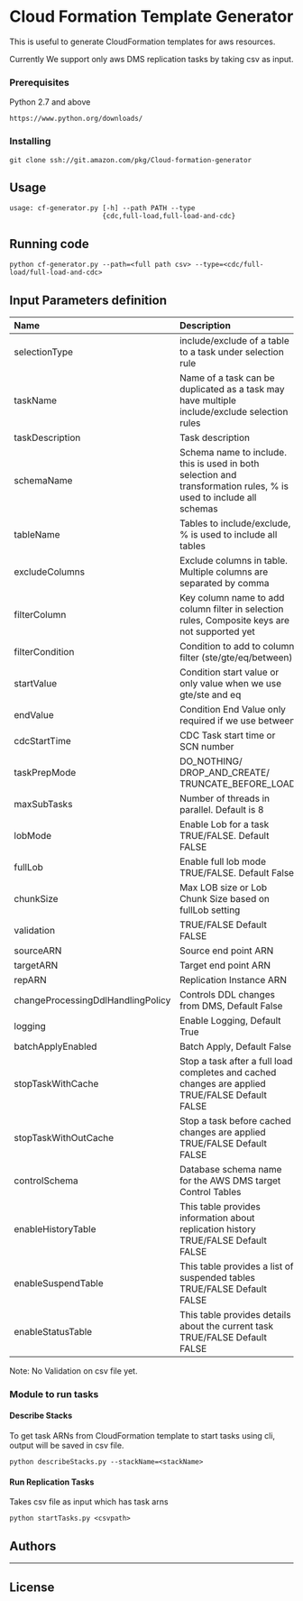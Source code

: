 # Cloud Formation Template Generator

This is useful to generate CloudFormation templates for aws resources.

Currently We support only aws DMS replication tasks by taking csv as input.

### Prerequisites

Python 2.7 and above

```
https://www.python.org/downloads/
```

### Installing


```
git clone ssh://git.amazon.com/pkg/Cloud-formation-generator
```

## Usage

```
usage: cf-generator.py [-h] --path PATH --type
                       {cdc,full-load,full-load-and-cdc}
```
## Running code

```
python cf-generator.py --path=<full path csv> --type=<cdc/full-load/full-load-and-cdc>

```

## Input Parameters definition

| Name | Description | Required|
| :---- |:----------- |:--------|
| selectionType | include/exclude of a table to a task under selection rule| True |
|taskName|Name of a task can be duplicated as a task may have multiple include/exclude selection rules| True |
|taskDescription|Task description | False |
| schemaName | Schema name to include. this is used in both selection and transformation rules, % is used to include all schemas | True|
| tableName | Tables to include/exclude, % is used to include all tables | True |
| excludeColumns | Exclude columns in table. Multiple columns are separated by comma | False |
|filterColumn | Key column name to add column filter in selection rules, Composite keys are not supported yet | FAlse |
| filterCondition | Condition to add to column filter (ste/gte/eq/between) | False |
| startValue | Condition start value or only value when we use gte/ste and eq | False |
| endValue | Condition End Value only required if we use between | False |
| cdcStartTime | CDC Task start time or SCN number | False |
| taskPrepMode | DO_NOTHING/ DROP_AND_CREATE/ TRUNCATE_BEFORE_LOAD | True |
| maxSubTasks | Number of threads in parallel. Default is 8 | False |
| lobMode | Enable Lob for a task TRUE/FALSE. Default FALSE | FALSE |
| fullLob | Enable full lob mode TRUE/FALSE. Default False | False |
|chunkSize| Max LOB size or Lob Chunk Size based on fullLob setting | False|
| validation | TRUE/FALSE Default FALSE | FALSE |
| sourceARN | Source end point ARN | TRUE |
| targetARN | Target end point ARN | TRUE |
| repARN | Replication Instance ARN| TRUE |
| changeProcessingDdlHandlingPolicy | Controls DDL changes from DMS, Default False| False |
| logging | Enable Logging, Default True| False |
| batchApplyEnabled | Batch Apply, Default False| False |
| stopTaskWithCache |  Stop a task after a full load completes and cached changes are applied TRUE/FALSE Default FALSE | FALSE |
| stopTaskWithOutCache | Stop a task before cached changes are applied TRUE/FALSE Default FALSE | FALSE |
| controlSchema | Database schema name for the AWS DMS target Control Tables | False |
| enableHistoryTable | This table provides information about replication history TRUE/FALSE Default FALSE | FALSE |
| enableSuspendTable | This table provides a list of suspended tables TRUE/FALSE Default FALSE | FALSE |
| enableStatusTable | This table provides details about the current task TRUE/FALSE Default FALSE | FALSE |



Note: No Validation on csv file yet.


### Module to run tasks

#### Describe Stacks

To get task ARNs from CloudFormation template to start tasks using cli, output will be saved in csv file.

```
python describeStacks.py --stackName=<stackName>
```

#### Run Replication Tasks

Takes csv file as input which has task arns

```
python startTasks.py <csvpath>
```

## Authors

* ****


## License
